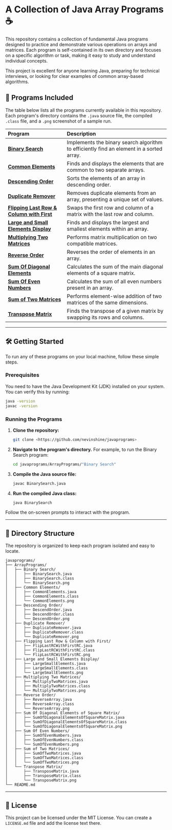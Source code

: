 # A Collection of Java Array Programs ☕

This repository contains a collection of fundamental Java programs designed to practice and demonstrate various operations on arrays and matrices. Each program is self-contained in its own directory and focuses on a specific algorithm or task, making it easy to study and understand individual concepts.

This project is excellent for anyone learning Java, preparing for technical interviews, or looking for clear examples of common array-based algorithms.

## 📂 Programs Included

The table below lists all the programs currently available in this repository. Each program's directory contains the `.java` source file, the compiled `.class` file, and a `.png` screenshot of a sample run.

| Program                                                                | Description                                                                 |
| :--------------------------------------------------------------------- | :-------------------------------------------------------------------------- |
| [**Binary Search**](https://www.google.com/search?q=./ArrayPrograms/Binary%2520Search/)                  | Implements the binary search algorithm to efficiently find an element in a sorted array. |
| [**Common Elements**](https://www.google.com/search?q=./ArrayPrograms/Common%2520Elements/)              | Finds and displays the elements that are common to two separate arrays.     |
| [**Descending Order**](https://www.google.com/search?q=./ArrayPrograms/Descending%2520Order/)            | Sorts the elements of an array in descending order.                         |
| [**Duplicate Remover**](https://www.google.com/search?q=./ArrayPrograms/Duplicate%2520Remover/)          | Removes duplicate elements from an array, presenting a unique set of values. |
| [**Flipping Last Row & Column with First**](https://www.google.com/search?q=./ArrayPrograms/Flipping%2520Last%2520Row%2520%26%2520Column%2520with%2520First/) | Swaps the first row and column of a matrix with the last row and column. |
| [**Large and Small Elements Display**](https://www.google.com/search?q=./ArrayPrograms/Large%2520and%2520Small%2520Elements%2520Display/) | Finds and displays the largest and smallest elements within an array. |
| [**Multiplying Two Matrices**](https://www.google.com/search?q=./ArrayPrograms/Multiplying%2520Two%2520Matrices/) | Performs matrix multiplication on two compatible matrices.                  |
| [**Reverse Order**](https://www.google.com/search?q=./ArrayPrograms/Reverse%2520Order/)                  | Reverses the order of elements in an array.                                 |
| [**Sum Of Diagonal Elements**](https://www.google.com/search?q=./ArrayPrograms/Sum%2520Of%2520Diagonal%2520Elements%2520of%2520Square%2520Ma.../) | Calculates the sum of the main diagonal elements of a square matrix.      |
| [**Sum Of Even Numbers**](https://www.google.com/search?q=./ArrayPrograms/Sum%2520Of%2520Even%2520Numbers/)   | Calculates the sum of all even numbers present in an array.                 |
| [**Sum of Two Matrices**](https://www.google.com/search?q=./ArrayPrograms/Sum%2520of%2520Two%2520Matrices/)   | Performs element-wise addition of two matrices of the same dimensions.      |
| [**Transpose Matrix**](https://www.google.com/search?q=./ArrayPrograms/Transpose%2520Matrix/)            | Finds the transpose of a given matrix by swapping its rows and columns.     |

-----

## 🛠️ Getting Started

To run any of these programs on your local machine, follow these simple steps.

### Prerequisites

You need to have the Java Development Kit (JDK) installed on your system. You can verify this by running:

```bash
java -version
javac -version
``` 

### Running the Programs

1.  **Clone the repository:**
    ```bash
    git clone <https://github.com/nevinshine/javaprograms>
    ```
2.  **Navigate to the program's directory.** For example, to run the Binary Search program:
    ```bash
    cd javaprograms/ArrayPrograms/"Binary Search"
    ```
3.  **Compile the Java source file:**
    ```bash
    javac BinarySearch.java
    ```
4.  **Run the compiled Java class:**
    ```bash
    java BinarySearch
    ```

Follow the on-screen prompts to interact with the program.

-----

## 📁 Directory Structure

The repository is organized to keep each program isolated and easy to locate.
```
javaprograms/
├── ArrayPrograms/
│   ├── Binary Search/
│   │   ├── BinarySearch.java
│   │   ├── BinarySearch.class
│   │   └── BinarySearch.png
│   ├── Common Elements/
│   │   ├── CommonElements.java
│   │   ├── CommonElements.class
│   │   └── CommonElements.png
│   ├── Descending Order/
│   │   ├── DescendOrder.java
│   │   ├── DescendOrder.class
│   │   └── DescendOrder.png
│   ├── Duplicate Remover/
│   │   ├── DuplicateRemover.java
│   │   ├── DuplicateRemover.class
│   │   └── DuplicateRemover.png
│   ├── Flipping Last Row & Column with First/
│   │   ├── FlipLastRCWithFirstRC.java
│   │   ├── FlipLastRCWithFirstRC.class
│   │   └── FlipLastRCWithFirstRC.png
│   ├── Large and Small Elements Display/
│   │   ├── LargeSmallElements.java
│   │   ├── LargeSmallElements.class
│   │   └── LargeSmallElements.png
│   ├── Multiplying Two Matrices/
│   │   ├── MultiplyTwoMatrices.java
│   │   ├── MultiplyTwoMatrices.class
│   │   └── MultiplyTwoMatrices.png
│   ├── Reverse Order/
│   │   ├── ReverseArray.java
│   │   ├── ReverseArray.class
│   │   └── ReverseArray.png
│   ├── Sum Of Diagonal Elements of Square Matrix/
│   │   ├── SumOfDiagonalElementsOfSquareMatrix.java
│   │   ├── SumOfDiagonalElementsOfSquareMatrix.class
│   │   └── SumOfDiagonalElementsOfSquareMatrix.png
│   ├── Sum Of Even Numbers/
│   │   ├── SumOfEvenNumbers.java
│   │   ├── SumOfEvenNumbers.class
│   │   └── SumOfEvenNumbers.png
│   ├── Sum of Two Matrices/
│   │   ├── SumOfTwoMatrices.java
│   │   ├── SumOfTwoMatrices.class
│   │   └── SumOfTwoMatrices.png
│   └── Transpose Matrix/
│       ├── TransposeMatrix.java
│       ├── TransposeMatrix.class
│       └── TransposeMatrix.png
└── README.md
```
-----

## 📄 License

This project can be licensed under the MIT License. You can create a `LICENSE.md` file and add the license text there.
